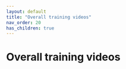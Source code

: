 ```yaml
---
layout: default
title: "Overall training videos"
nav_order: 20
has_children: true
---
```

# Overall training videos
  
